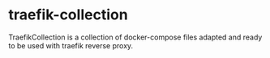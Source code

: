 # traefik-collection
TraefikCollection is a collection of docker-compose files adapted and ready to be used with traefik reverse proxy.

